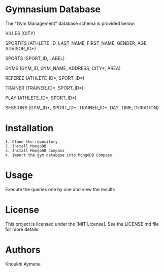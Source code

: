 # Gymnasium Database

The "Gym Management" database schema is provided below:

VILLES (CITY)

SPORTIFS (ATHLETE_ID, LAST_NAME, FIRST_NAME, GENDER, AGE, ADVISOR_ID*)

SPORTS (SPORT_ID, LABEL)

GYMS (GYM_ID, GYM_NAME, ADDRESS, CITY*, AREA)

REFEREE (ATHLETE_ID*, SPORT_ID*)

TRAINER (TRAINER_ID*, SPORT_ID*)

PLAY (ATHLETE_ID*, SPORT_ID*)

SESSIONS (GYM_ID*, SPORT_ID*, TRAINER_ID*, DAY, TIME, DURATION)
# Installation

    1. Clone the repository
    2. Install MongoDB
    3. Install MongoDB Compass
    4. Import the gym database into MongoDB Compass

# Usage

Execute the queries one by one and view the results
# License

This project is licensed under the [MIT License]. See the LICENSE.md file for more details.
# Authors

Khoukhi Aymene
